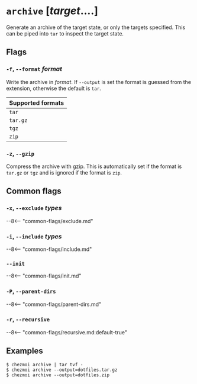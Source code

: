 # `archive` [*target*....]

Generate an archive of the target state, or only the targets specified. This
can be piped into `tar` to inspect the target state.

## Flags

### `-f`, `--format` *format*

Write the archive in *format*. If `--output` is set the format is guessed from
the extension, otherwise the default is `tar`.

| Supported formats |
| ----------------- |
| `tar`             |
| `tar.gz`          |
| `tgz`             |
| `zip`             |

### `-z`, `--gzip`

Compress the archive with gzip. This is automatically set if the format is
`tar.gz` or `tgz` and is ignored if the format is `zip`.

## Common flags

### `-x`, `--exclude` *types*

--8<-- "common-flags/exclude.md"

### `-i`, `--include` *types*

--8<-- "common-flags/include.md"

### `--init`

--8<-- "common-flags/init.md"

### `-P`, `--parent-dirs`

--8<-- "common-flags/parent-dirs.md"

### `-r`, `--recursive`

--8<-- "common-flags/recursive.md:default-true"

## Examples

```console
$ chezmoi archive | tar tvf -
$ chezmoi archive --output=dotfiles.tar.gz
$ chezmoi archive --output=dotfiles.zip
```
